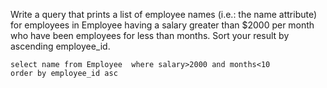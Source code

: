 Write a query that prints a list of employee names (i.e.: the name attribute) for employees in Employee having a salary greater than $2000 per month who have been employees for less than  months. Sort your result by ascending employee_id.

```
select name from Employee  where salary>2000 and months<10
order by employee_id asc
```
